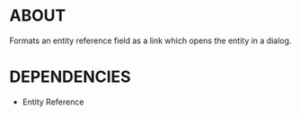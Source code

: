 ABOUT
=====

Formats an entity reference field as a link which opens the entity in a dialog.

DEPENDENCIES
============

- Entity Reference
